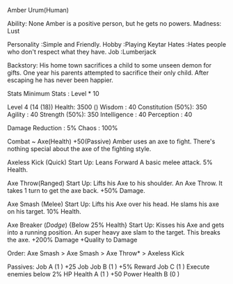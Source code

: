 Amber Urum(Human)
			
Ability: 	None
Amber is a positive person, but he gets no powers.
Madness: 	Lust

Personality :Simple and Friendly.
Hobby		:Playing Keytar
Hates		:Hates people who don't respect what they have.
Job 		:Lumberjack

Backstory:
His home town sacrifices a child to some unseen demon for gifts. One year his parents attempted to sacrifice their only child. After escaping he has never been happier.



Stats
Minimum Stats : Level * 10

Level 4 (14 (18))
Health: 3500 ()
Wisdom 	 	      : 40
Constitution (50%): 350
Agility 		  : 40
Strength 	 (50%): 350
Intelligence	  : 40
Perception		  : 40

Damage Reduction  : 5%
Chaos 		      : 100%


Combat ~ Axe(Health) +50(Passive)
Amber uses an axe to fight. There's nothing special about the axe of the fighting style.


Axeless Kick (Quick)
Start Up: Leans Forward
A basic melee attack. 5% Health.

Axe Throw(Ranged)
Start Up: Lifts his Axe to his shoulder.
An Axe Throw. It takes 1 turn to get the axe back.
+50% Damage.

Axe Smash (Melee)
Start Up: Lifts his Axe over his head.
He slams his axe on his target. 10% Health.

Axe Breaker (*Dodge*) {Below 25% Health}
Start Up: Kisses his Axe and gets into a running position.
An super heavy axe slam to the target. This breaks the axe.
+200% Damage
+Quality to Damage

Order: Axe Smash > Axe Smash > Axe Throw* > Axeless Kick


Passives:
Job A	 (1 ) +25 Job
Job B    (1 ) +5% Reward
Job C    (1 ) Execute enemies below 2% HP
Health A (1 ) +50 Power
Health B (0 )



